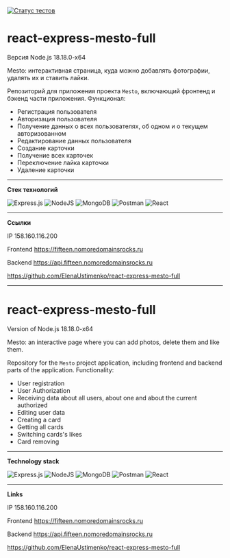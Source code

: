 [![Статус тестов](../../actions/workflows/tests.yml/badge.svg)](../../actions/workflows/tests.yml)



# **react-express-mesto-full**  


Версия Node.js 18.18.0-x64

Mesto: интерактивная страница, куда можно добавлять фотографии, удалять их и ставить лайки.

Репозиторий для приложения проекта `Mesto`, включающий фронтенд и бэкенд части приложения.
Функционал:
* Регистрация пользователя
* Авторизация пользователя
* Получение данных о всех пользователях, об одном и о текущем авторизованном
* Редактирование данных пользователя
* Создание карточки
* Получение всех карточек
* Переключение лайка карточки
* Удаление карточки

---
**Стек технологий**

![Express.js](https://img.shields.io/badge/express.js-%23404d59.svg?style=for-the-badge&logo=express&logoColor=%2361DAFB) ![NodeJS](https://img.shields.io/badge/node.js-6DA55F?style=for-the-badge&logo=node.js&logoColor=white) ![MongoDB](https://img.shields.io/badge/MongoDB-%234ea94b.svg?style=for-the-badge&logo=mongodb&logoColor=white) ![Postman](https://img.shields.io/badge/Postman-FF6C37?style=for-the-badge&logo=postman&logoColor=white) ![React](https://img.shields.io/badge/react-%2320232a.svg?style=for-the-badge&logo=react&logoColor=%2361DAFB)

---
**Ссылки**

IP 158.160.116.200

Frontend https://fifteen.nomoredomainsrocks.ru

Backend https://api.fifteen.nomoredomainsrocks.ru

https://github.com/ElenaUstimenko/react-express-mesto-full

---



# **react-express-mesto-full**   


Version of Node.js 18.18.0-x64

Mesto: an interactive page where you can add photos, delete them and like them.

Repository for the `Mesto` project application, including frontend and backend parts of the application.
Functionality:
* User registration
* User Authorization
* Receiving data about all users, about one and about the current authorized
* Editing user data
* Creating a card
* Getting all cards
* Switching cards's likes
* Card removing

---
**Technology stack**

![Express.js](https://img.shields.io/badge/express.js-%23404d59.svg?style=for-the-badge&logo=express&logoColor=%2361DAFB) ![NodeJS](https://img.shields.io/badge/node.js-6DA55F?style=for-the-badge&logo=node.js&logoColor=white) ![MongoDB](https://img.shields.io/badge/MongoDB-%234ea94b.svg?style=for-the-badge&logo=mongodb&logoColor=white) ![Postman](https://img.shields.io/badge/Postman-FF6C37?style=for-the-badge&logo=postman&logoColor=white) ![React](https://img.shields.io/badge/react-%2320232a.svg?style=for-the-badge&logo=react&logoColor=%2361DAFB)

---
**Links**

IP 158.160.116.200

Frontend https://fifteen.nomoredomainsrocks.ru

Backend https://api.fifteen.nomoredomainsrocks.ru

https://github.com/ElenaUstimenko/react-express-mesto-full
